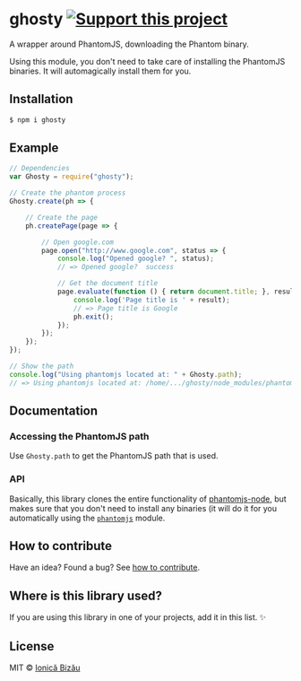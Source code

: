 # ghosty [![Support this project][donate-now]][paypal-donations]

A wrapper around PhantomJS, downloading the Phantom binary.

Using this module, you don't need to take care of installing the PhantomJS binaries. It will automagically install them for you.

## Installation

```sh
$ npm i ghosty
```

## Example

```js
// Dependencies
var Ghosty = require("ghosty");

// Create the phantom process
Ghosty.create(ph => {

    // Create the page
    ph.createPage(page => {

        // Open google.com
        page.open("http://www.google.com", status => {
            console.log("Opened google? ", status);
            // => Opened google?  success

            // Get the document title
            page.evaluate(function () { return document.title; }, result => {
                console.log('Page title is ' + result);
                // => Page title is Google
                ph.exit();
            });
        });
    });
});

// Show the path
console.log("Using phantomjs located at: " + Ghosty.path);
// => Using phantomjs located at: /home/.../ghosty/node_modules/phantomjs/lib/phantom/bin/phantomjs
```

## Documentation

### Accessing the PhantomJS path

Use `Ghosty.path` to get the PhantomJS path that is used.

### API

Basically, this library clones the entire functionality of
[phantomjs-node](https://github.com/sgentle/phantomjs-node),
but makes sure that you don't need to install any binaries
(it will do it for you automatically using the
[`phantomjs`](https://github.com/Medium/phantomjs) module.

## How to contribute
Have an idea? Found a bug? See [how to contribute][contributing].

## Where is this library used?
If you are using this library in one of your projects, add it in this list. :sparkles:

## License

MIT © [Ionică Bizău][website]

[website]: http://ionicabizau.net
[paypal-donations]: https://www.paypal.com/cgi-bin/webscr?cmd=_s-xclick&hosted_button_id=RVXDDLKKLQRJW
[donate-now]: http://i.imgur.com/6cMbHOC.png

[contributing]: /CONTRIBUTING.md
[docs]: /DOCUMENTATION.md
